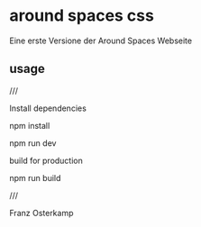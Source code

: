 # around spaces css

Eine erste Versione der Around Spaces Webseite

## usage

///

Install dependencies

npm install

npm run dev

build for production

npm run build

///

Franz Osterkamp

